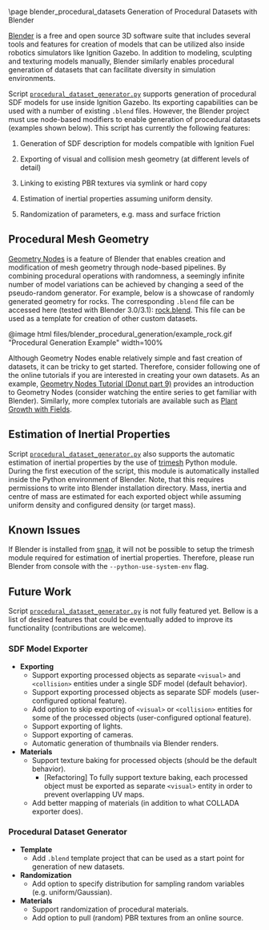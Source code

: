 \page blender_procedural_datasets Generation of Procedural Datasets with Blender

[url_blender_org]: https://blender.org
[Blender][url_blender_org] is a free and open source 3D software suite that
includes several tools and features for creation of models that can be utilized
also inside robotics simulators like Ignition Gazebo. In addition to modeling,
sculpting and texturing models manually, Blender similarly enables procedural
generation of datasets that can facilitate diversity in simulation environments.

[procedural_dataset_generator_script]: ../examples/scripts/blender/procedural_dataset_generator.py
Script [`procedural_dataset_generator.py`][procedural_dataset_generator_script]
supports generation of procedural SDF models for use inside Ignition Gazebo. Its
exporting capabilities can be used with a number of existing `.blend` files.
However, the Blender project must use node-based modifiers to enable generation
of procedural datasets (examples shown below). This script has currently the
following features:

1. Generation of SDF description for models compatible with Ignition Fuel

2. Exporting of visual and collision mesh geometry (at different levels of
detail)

3. Linking to existing PBR textures via symlink or hard copy

4. Estimation of inertial properties assuming uniform density.

5. Randomization of parameters, e.g. mass and surface friction

## Procedural Mesh Geometry

[url_blender_docs_geometry_nodes]: https://docs.blender.org/manual/en/latest/modeling/geometry_nodes/introduction.html
[rock_blend_file]: ./files/blender_procedural_generation/rock.blend
[Geometry Nodes][url_blender_docs_geometry_nodes] is a feature of Blender that
enables creation and modification of mesh geometry through node-based pipelines.
By combining procedural operations with randomness, a seemingly infinite number
of model variations can be achieved by changing a seed of the pseudo-random
generator. For example, below is a showcase of randomly generated geometry for
rocks. The corresponding `.blend` file can be accessed here (tested with Blender
3.0/3.1): [rock.blend][rock_blend_file]. This file can be used as a template for
creation of other custom datasets.

@image html files/blender_procedural_generation/example_rock.gif "Procedural Generation Example" width=100%

[url_blender_tutorial_geometry_nodes_0]: https://youtube.com/watch?v=4WAxMI1QJMQ&list=PLjEaoINr3zgFX8ZsChQVQsuDSjEqdWMAD&index=9
[url_blender_tutorial_geometry_nodes_1]: https://youtube.com/watch?v=XSkaM-8Vgz8
Although Geometry Nodes enable relatively simple and fast creation of datasets,
it can be tricky to get started. Therefore, consider following one of the online
tutorials if you are interested in creating your own datasets. As an example,
[Geometry Nodes Tutorial (Donut part 9)][url_blender_tutorial_geometry_nodes_0]
provides an introduction to Geometry Nodes (consider watching the entire series
to get familiar with Blender). Similarly, more complex tutorials are available
such as [Plant Growth with Fields][url_blender_tutorial_geometry_nodes_1].

<!-- ## Procedural Textures and Materials -->
<!-- TODO[feature]: Document procedural materials once implemented -->

## Estimation of Inertial Properties

[url_trimesh_org]: https://trimsh.org
Script [`procedural_dataset_generator.py`][procedural_dataset_generator_script]
also supports the automatic estimation of inertial properties by the use of
[trimesh][url_trimesh_org] Python module. During the first execution of the
script, this module is automatically installed inside the Python environment of
Blender. Note, that this requires permissions to write into Blender installation
directory. Mass, inertia and centre of mass are estimated for each exported
object while assuming uniform density and configured density (or target mass).

## Known Issues

[url_snap_blender]: https://snapcraft.io/blender
If Blender is installed from [snap][url_snap_blender], it will not be possible
to setup the trimesh module required for estimation of inertial properties.
Therefore, please run Blender from console with the `--python-use-system-env`
flag.

## Future Work

Script [`procedural_dataset_generator.py`][procedural_dataset_generator_script]
is not fully featured yet. Bellow is a list of desired features that could be
eventually added to improve its functionality (contributions are welcome).

### SDF Model Exporter

- **Exporting**
  - Support exporting processed objects as separate `<visual>` and `<collision>`
    entities under a single SDF model (default behavior).
  - Support exporting processed objects as separate SDF models (user-configured
    optional feature).
  - Add option to skip exporting of `<visual>` or `<collision>` entities for
    some of the processed objects (user-configured optional feature).
  - Support exporting of lights.
  - Support exporting of cameras.
  - Automatic generation of thumbnails via Blender renders.
- **Materials**
  - Support texture baking for processed objects (should be the default
    behavior).
    - [Refactoring] To fully support texture baking, each processed object must
      be exported as separate `<visual>` entity in order to prevent overlapping
      UV maps.
  - Add better mapping of materials (in addition to what COLLADA exporter does).

### Procedural Dataset Generator

- **Template**
  - Add `.blend` template project that can be used as a start point for
    generation of new datasets.
- **Randomization**
  - Add option to specify distribution for sampling random variables (e.g.
    uniform/Gaussian).
- **Materials**
  - Support randomization of procedural materials.
  - Add option to pull (random) PBR textures from an online source.
